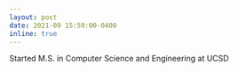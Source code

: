 ```yaml
---
layout: post
date: 2021-09 15:59:00-0400
inline: true
---
```


Started M.S. in Computer Science and Engineering at UCSD
